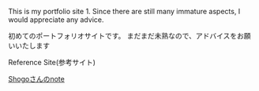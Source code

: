 This is my portfolio site 1.
Since there are still many immature aspects, I would appreciate any advice.


初めてのポートフォリオサイトです。
まだまだ未熟なので、アドバイスをお願いいたします


Reference Site(参考サイト)

[Shogoさんのnote](https://note.com/samuraibrass/n/n793ab571a88e)
